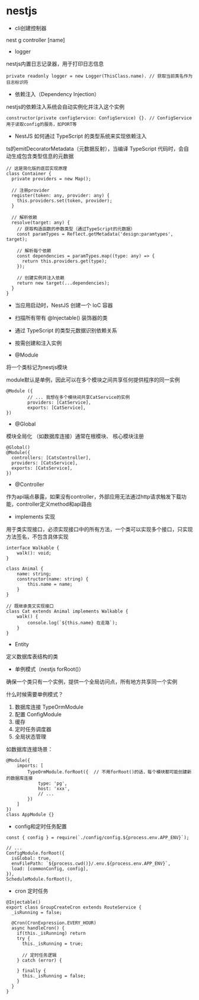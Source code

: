 # nestjs

- cli创建控制器

nest g controller [name]

- logger

nestjs内置日志记录器，用于打印日志信息

```tsx
private readonly logger = new Logger(ThisClass.name). // 获取当前类名作为日志标识符
```

- 依赖注入（Dependency Injection）

nestjs的依赖注入系统会自动实例化并注入这个实例

```tsx
constructor(private configService: ConfigService) {}. // ConfigService用于读取config的服务，如PORT等
```

- NestJS 如何通过 TypeScript 的类型系统来实现依赖注入

ts的emitDecoratorMetadata（元数据反射），当编译 TypeScript 代码时，会自动生成包含类型信息的元数据

```tsx
// 这是简化版的底层实现原理
class Container {
  private providers = new Map();

  // 注册provider
  register(token: any, provider: any) {
    this.providers.set(token, provider);
  }

  // 解析依赖
  resolve(target: any) {
    // 获取构造函数的参数类型（通过TypeScript的元数据）
    const paramTypes = Reflect.getMetadata('design:paramtypes', target);
    
    // 解析每个依赖
    const dependencies = paramTypes.map((type: any) => {
      return this.providers.get(type);
    });

    // 创建实例并注入依赖
    return new target(...dependencies);
  }
}
```

- 当应用启动时，NestJS 创建一个 IoC 容器
- 扫描所有带有 @Injectable() 装饰器的类
- 通过 TypeScript 的类型元数据识别依赖关系
- 按需创建和注入实例

- @Module

将一个类标记为nestjs模块

module默认是单例，因此可以在多个模块之间共享任何提供程序的同一实例

```tsx
@Module ({
		// ... 我想在多个模块间共享CatService的实例
		providers: [CatService],
		exports: [CatService],
})
```

- @Global

模块全局化 （如数据库连接）通常在根模块、 核心模块注册

```tsx
@Global()
@Module({
  controllers: [CatsController],
  providers: [CatsService],
  exports: [CatsService],
})
```

- @Controller

作为api端点暴露，如果没有controller，外部应用无法通过http请求触发下载功能，controller定义method和api路由

- implements 实现

用于类实现接口，必须实现接口中的所有方法，一个类可以实现多个接口，只实现方法签名，不包含具体实现

```tsx
interface Walkable {
    walk(): void;
}

class Animal {
    name: string;
    constructor(name: string) {
        this.name = name;
    }
}

// 既继承类又实现接口
class Cat extends Animal implements Walkable {
    walk() {
        console.log(`${this.name} 在走路`);
    }
}
```

- Entity

定义数据库表结构的类

- 单例模式（nestjs forRoot()）

确保一个类只有一个实例，提供一个全局访问点，所有地方共享同一个实例

什么时候需要单例模式？

1. 数据库连接 TypeOrmModule
2. 配置 ConfigModule
3. 缓存
4. 定时任务调度器
5. 全局状态管理

如数据库连接场景：

```tsx
@Module({
	imports: [
		TypeOrmModule.forRoot({  // 不用forRoot()的话，每个模块都可能创建新的数据库连接
			type: 'pg',
			host: 'xxx',
			// ...
		})
	]
})
class AppModule {}
```

- config和定时任务配置

```tsx
const { config } = require(`./config/config.${process.env.APP_ENV}`);

// ...
ConfigModule.forRoot({
  isGlobal: true,
  envFilePath: `${process.cwd()}/.env.${process.env.APP_ENV}`,
  load: [commonConfig, config],
}),
ScheduleModule.forRoot(),
```

- cron 定时任务

```tsx
@Injectable()
export class GroupCreateCron extends RouteService {
  _isRunning = false;

  @Cron(CronExpression.EVERY_HOUR)
  async handleCron() {
    if(this._isRunning) return 
    try {
      this._isRunning = true;

      // 定时任务逻辑
    } catch (error) {
      
    } finally {
      this._isRunning = false;
    }
  }
}
```